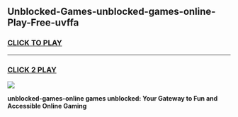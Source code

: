 
## Unblocked-Games-unblocked-games-online-Play-Free-uvffa
<h3>
<a href="https://premium76.site?title=unblocked-games-online&ref=23A">CLICK TO PLAY</a></h3>
<hr>

<h3>
<a href="https://premium76.site?title=unblocked-games-online&ref=23A">CLICK 2 PLAY</a>
  
</h3>

<a href="https://premium76.site?title=unblocked-games-online&ref=23A"><img src="https://clearcache.store/games.png"></a>


**unblocked-games-online games unblocked: Your Gateway to Fun and Accessible Online Gaming**
